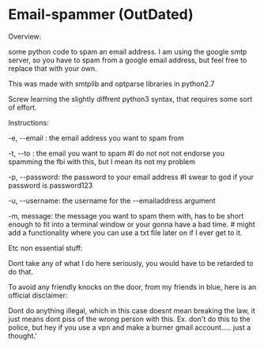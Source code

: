 # Email-spammer (OutDated)

Overview:

some python code to spam an email address. I am using the google smtp server, so you have to spam from a google email address, but feel free to replace that with your own.

This was made with smtplib and optparse libraries in python2.7

Screw learning the slightly diffrent python3 syntax, that requires some sort of effort.

Instructions:

-e, --email : the email address you want to spam from

-t, --to : the email you want to spam #I do not not not endorse you spamming the fbi with this, but I mean its not my problem

-p, --password: the password to your email address #I swear to god if your password is password123

-u, --username: the username for the --emailaddress argument

-m, message: the message you want to spam them with, has to be short enough to fit into a terminal window or your gonna have a bad time. # might add a functionality where you can use a txt file later on if I ever get to it.

Etc non essential stuff:

Dont take any of what I do here seriously, you would have to be retarded to do that.

To avoid any friendly knocks on the door, from my friends in blue, here is an official disclaimer:

Dont do anything illegal, which in this case doesnt mean breaking the law, it just means dont piss of the wrong person with this. Ex. don't do this to the police, but hey if you use a vpn and make a burner gmail account..... just a thought.'
